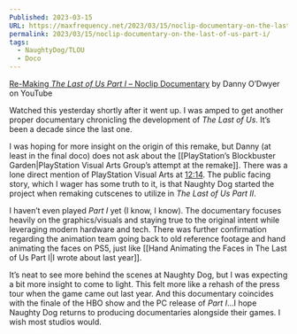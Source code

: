 ```yaml
---
Published: 2023-03-15
URL: https://maxfrequency.net/2023/03/15/noclip-documentary-on-the-last-of-us-part-i/
permalink: 2023/03/15/noclip-documentary-on-the-last-of-us-part-i/
tags:
  - NaughtyDog/TLOU
  - Doco
---
```

[Re-Making *The Last of Us Part I* – Noclip Documentary](https://youtu.be/L-KUxmvc_es) by Danny O’Dwyer on YouTube

Watched this yesterday shortly after it went up. I was amped to get another proper documentary chronicling the development of *The Last of Us*. It’s been a decade since the last one.

I was hoping for more insight on the origin of this remake, but Danny (at least in the final doco) does not ask about the [[PlayStation’s Blockbuster Garden|PlayStation Visual Arts Group’s attempt at the remake]]. There was a lone direct mention of PlayStation Visual Arts at [12:14](https://youtube.com/watch?v=L-KUxmvc_es&t=732). The public facing story, which I wager has some truth to it, is that Naughty Dog started the project when remaking cutscenes to utilize in *The Last of Us Part II*.

I haven’t even played *Part I* yet (I know, I know). The documentary focuses heavily on the graphics/visuals and staying true to the original intent while leveraging modern hardware and tech. There was further confirmation regarding the animation team going back to old reference footage and hand animating the faces on PS5, just like [[Hand Animating the Faces in The Last of Us Part I|I wrote about last year]].

It’s neat to see more behind the scenes at Naughty Dog, but I was expecting a bit more insight to come to light. This felt more like a rehash of the press tour when the game came out last year. And this documentary coincides with the finale of the HBO show and the PC release of *Part I*…I hope Naughty Dog returns to producing documentaries alongside their games. I wish most studios would.
